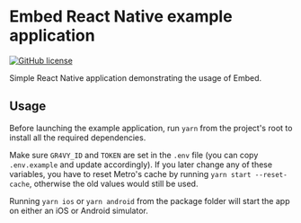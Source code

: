 # Embed React Native example application

[![GitHub license](https://img.shields.io/github/license/Naereen/StrapDown.js.svg)](https://github.com/gr4vy/secure-fields/blob/main/LICENSE)

Simple React Native application demonstrating the usage of Embed.

## Usage

Before launching the example application, run `yarn` from the project's root to install all the required dependencies.

Make sure `GR4VY_ID` and `TOKEN` are set in the `.env` file (you can copy `.env.example` and update accordingly). If you later change any of these variables, you have to reset Metro's cache by running `yarn start --reset-cache`, otherwise the old values would still be used.

Running `yarn ios` or `yarn android` from the package folder will start the app on either an iOS or Android simulator.
